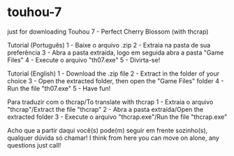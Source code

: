 # touhou-7
just for downloading Touhou 7 - Perfect Cherry Blossom (with thcrap)

Tutorial (Português)
1 - Baixe o arquivo .zip
2 - Extraia na pasta de sua preferência
3 - Abra a pasta extraída, logo em seguida abra a pasta "Game Files"
4 - Execute o arquivo "th07.exe"
5 - Divirta-se!

Tutorial (English)
1 - Download the .zip file
2 - Extract in the folder of your choice
3 - Open the extracted folder, then open the "Game Files" folder
4 - Run the file "th07.exe"
5 - Have fun!

Para traduzir com o thcrap/To translate with thcrap
1 - Extraia o arquivo "thcrap"/Extract the file "thcrap"
2 - Abra a pasta extraída/Open the extracted folder
3 - Execute o arquivo "thcrap.exe"/Run the file "thcrap.exe"

Acho que a partir daqui você(s) pode(m) seguir em frente sozinho(s), qualquer dúvida só chamar!
I think from here you can move on alone, any questions just call!
